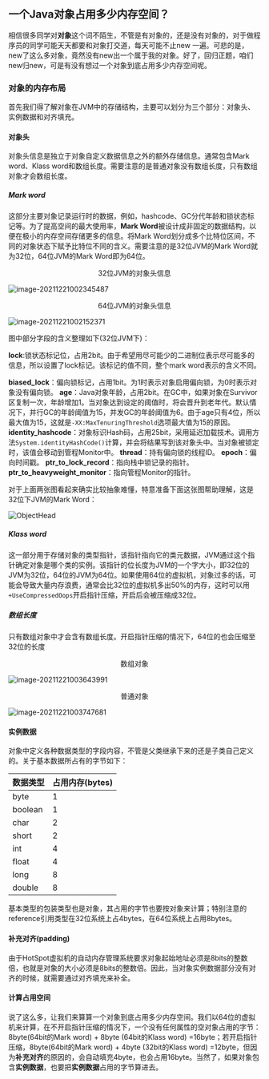 ## 一个Java对象占用多少内存空间？

相信很多同学对**对象**这个词不陌生，不管是有对象的，还是没有对象的，对于做程序员的同学可能天天都要和对象打交道，每天可能不止new 一遍。可悲的是，new了这么多对象，竟然没有new出一个属于我的对象。好了，回归正题，咱们new归new，可是有没有想过一个对象到底占用多少内存空间呢。

### 对象的内存布局

首先我们得了解对象在JVM中的存储结构，主要可以划分为三个部分：对象头、实例数据和对齐填充。

#### 对象头

对象头信息是独立于对象自定义数据信息之外的额外存储信息。通常包含Mark word、Klass word和数组长度。需要注意的是普通对象没有数组长度，只有数组对象才会数组长度。

##### Mark word

这部分主要对象记录运行时的数据，例如，hashcode、GC分代年龄和锁状态标记等。为了提高空间的最大使用率，**Mark Word**被设计成非固定的数据结构，以便在极小的内存空间存储更多的信息。将Mark Word划分成多个比特位区间，不同的对象状态下赋予比特位不同的含义。需要注意的是32位JVM的Mark Word就为32位，64位JVM的Mark Word即为64位。

<center>32位JVM的对象头信息</center>

![image-20211221002345487](https://gitee.com/Trel/material-resource/raw/master/picGo/image-20211221002345487.png)

<center>64位JVM的对象头信息</center>

![image-20211221002152371](https://gitee.com/Trel/material-resource/raw/master/picGo/image-20211221002152371.png)

图中部分字段的含义整理如下(32位JVM下)：

**lock**:锁状态标记位，占用2bit。由于希望用尽可能少的二进制位表示尽可能多的信息，所以设置了lock标记。该标记的值不同，整个mark word表示的含义不同。

**biased_lock**：偏向锁标记，占用1bit。为1时表示对象启用偏向锁，为0时表示对象没有偏向锁。
**age**：Java对象年龄，占用2bit。在GC中，如果对象在Survivor区复制一次，年龄增加1。当对象达到设定的阈值时，将会晋升到老年代。默认情况下，并行GC的年龄阈值为15，并发GC的年龄阈值为6。由于age只有4位，所以最大值为15，这就是`-XX:MaxTenuringThreshold`选项最大值为15的原因。
**identity_hashcode**：对象标识Hash码，占用25bit，采用延迟加载技术。调用方法`System.identityHashCode()`计算，并会将结果写到该对象头中。当对象被锁定时，该值会移动到管程Monitor中。
**thread**：持有偏向锁的线程ID。
**epoch**：偏向时间戳。
**ptr_to_lock_record**：指向栈中锁记录的指针。
**ptr_to_heavyweight_monitor**：指向管程Monitor的指针。

对于上面两张图看起来确实比较抽象难懂，特意准备下面这张图帮助理解，这是32位下JVM的Mark Word：

![ObjectHead](https://gitee.com/Trel/material-resource/raw/master/picGo/ObjectHead.png)

##### Klass word

这一部分用于存储对象的类型指针，该指针指向它的类元数据，JVM通过这个指针确定对象是哪个类的实例。该指针的位长度为JVM的一个字大小，即32位的JVM为32位，64位的JVM为64位。如果使用64位的虚拟机，对象过多的话，可能会导致大量内存浪费，通常会比32位的虚拟机多出50%的内存，这时可以用`+UseCompressedOops`开启指针压缩，开启后会被压缩成32位。

##### 数组长度

只有数组对象中才会含有数组长度。开启指针压缩的情况下，64位的也会压缩至32位的长度

<center>数组对象</center>

![image-20211221003643991](https://gitee.com/Trel/material-resource/raw/master/picGo/image-20211221003643991.png)

<center>普通对象</center>

![image-20211221003747681](https://gitee.com/Trel/material-resource/raw/master/picGo/image-20211221003747681.png)



#### 实例数据

对象中定义各种数据类型的字段内容，不管是父类继承下来的还是子类自己定义的。关于基本数据所占有的字节如下：

| 数据类型 | 占用内存(bytes) |
| -------- | --------------- |
| byte     | 1               |
| boolean  | 1               |
| char     | 2               |
| short    | 2               |
| int      | 4               |
| float    | 4               |
| long     | 8               |
| double   | 8               |

基本类型的包装类型也是对象，其占用的字节也要按对象来计算；特别注意的reference引用类型在32位系统上占4bytes，在64位系统上占用8bytes。

#### 补充对齐(padding)

由于HotSpot虚拟机的自动内存管理系统要求对象起始地址必须是8bits的整数倍，也就是对象的大小必须是8bits的整数倍。因此，当对象实例数据部分没有对齐的时候，就需要通过对齐填充来补全。

#### 计算占用空间

说了这么多，让我们来算算一个对象到底占用多少内存空间。我们以64位的虚拟机来计算，在不开启指针压缩的情况下，一个没有任何属性的空对象占用的字节：8byte(64bit的Mark word) + 8byte (64bit的Klass word) =16byte；若开启指针压缩，8byte(64bit的Mark word) + 4byte (32bit的Klass word) =12byte，但因为**补充对齐**的原因的，会自动填充4byte，也会占用16byte。当然了，如果对象包含**实例数据**，也要把**实例数据**占用的字节算进去。



[^参考资料]: https://www.cnblogs.com/makai/p/12466541.html

